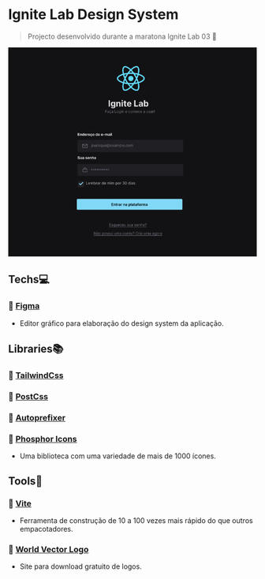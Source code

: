 # Ignite Lab Design System

>Projecto desenvolvido durante a maratona Ignite Lab 03 🚀

![](./assets/design.PNG)

## Techs💻

### 🔗 [Figma](https://www.figma.com)

* Editor gráfico para elaboração do design system da aplicação.

## Libraries📚

### 🔗 [TailwindCss](https://phosphoricons.com/)

### 🔗 [PostCss](https://phosphoricons.com/)

### 🔗 [Autoprefixer](https://phosphoricons.com/)

### 🔗 [Phosphor Icons](https://phosphoricons.com/)

* Uma biblioteca com uma variedade de mais de 1000 ícones.

## Tools🧰

### 🔗 [Vite](https://vitejs.dev)

* Ferramenta de construção de 10 a 100 vezes mais rápido do que outros empacotadores.

### 🔗 [World Vector Logo](https://worldvectorlogo.com/)

* Site para download gratuito de logos.


